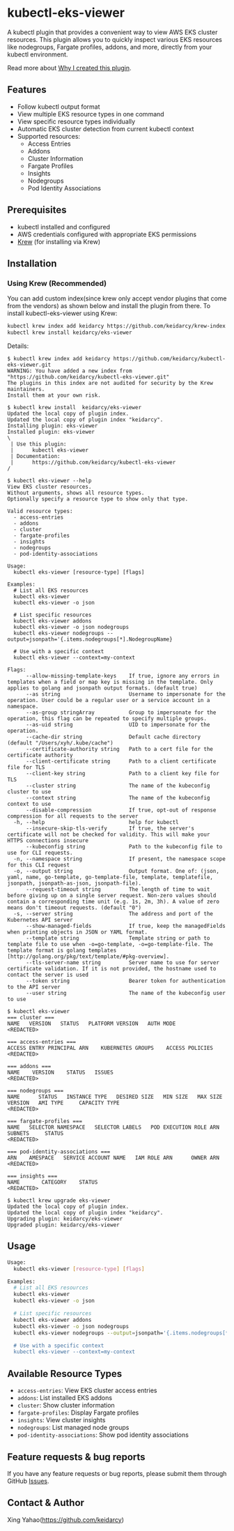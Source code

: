 # kubectl-eks-viewer

A kubectl plugin that provides a convenient way to view AWS EKS cluster resources. This plugin allows you to quickly inspect various EKS resources like nodegroups, Fargate profiles, addons, and more, directly from your kubectl environment.

Read more about [Why I created this plugin](https://xingyahao.com/posts/introducing-kubectl-eks-viewer-bridge-the-gap-between-kubectl-and-aws-cli/).

## Features

- Follow kubectl output format
- View multiple EKS resource types in one command
- View specific resource types individually
- Automatic EKS cluster detection from current kubectl context
- Supported resources:
  - Access Entries
  - Addons
  - Cluster Information
  - Fargate Profiles
  - Insights
  - Nodegroups
  - Pod Identity Associations

## Prerequisites

- kubectl installed and configured
- AWS credentials configured with appropriate EKS permissions
- [Krew](https://krew.sigs.k8s.io/docs/user-guide/setup/install/) (for installing via Krew)

## Installation

### Using Krew (Recommended)

You can add custom index(since krew only accept vendor plugins that come from the vendors) as shown below and install the plugin from there. To install kubectl-eks-viewer using Krew:

```bash
kubectl krew index add keidarcy https://github.com/keidarcy/krew-index.git
kubectl krew install keidarcy/eks-viewer
```

Details:

```
$ kubectl krew index add keidarcy https://github.com/keidarcy/kubectl-eks-viewer.git
WARNING: You have added a new index from "https://github.com/keidarcy/kubectl-eks-viewer.git"
The plugins in this index are not audited for security by the Krew maintainers.
Install them at your own risk.

$ kubectl krew install  keidarcy/eks-viewer
Updated the local copy of plugin index.
Updated the local copy of plugin index "keidarcy".
Installing plugin: eks-viewer
Installed plugin: eks-viewer
\
 | Use this plugin:
 |      kubectl eks-viewer
 | Documentation:
 |      https://github.com/keidarcy/kubectl-eks-viewer
/

$ kubectl eks-viewer --help
View EKS cluster resources.
Without arguments, shows all resource types.
Optionally specify a resource type to show only that type.

Valid resource types:
  - access-entries
  - addons
  - cluster
  - fargate-profiles
  - insights
  - nodegroups
  - pod-identity-associations

Usage:
  kubectl eks-viewer [resource-type] [flags]

Examples:
  # List all EKS resources
  kubectl eks-viewer
  kubectl eks-viewer -o json

  # List specific resources
  kubectl eks-viewer addons
  kubectl eks-viewer -o json nodegroups
  kubectl eks-viewer nodegroups --output=jsonpath='{.items.nodegroups[*].NodegroupName}

  # Use with a specific context
  kubectl eks-viewer --context=my-context

Flags:
      --allow-missing-template-keys    If true, ignore any errors in templates when a field or map key is missing in the template. Only applies to golang and jsonpath output formats. (default true)
      --as string                      Username to impersonate for the operation. User could be a regular user or a service account in a namespace.
      --as-group stringArray           Group to impersonate for the operation, this flag can be repeated to specify multiple groups.
      --as-uid string                  UID to impersonate for the operation.
      --cache-dir string               Default cache directory (default "/Users/xyh/.kube/cache")
      --certificate-authority string   Path to a cert file for the certificate authority
      --client-certificate string      Path to a client certificate file for TLS
      --client-key string              Path to a client key file for TLS
      --cluster string                 The name of the kubeconfig cluster to use
      --context string                 The name of the kubeconfig context to use
      --disable-compression            If true, opt-out of response compression for all requests to the server
  -h, --help                           help for kubectl
      --insecure-skip-tls-verify       If true, the server's certificate will not be checked for validity. This will make your HTTPS connections insecure
      --kubeconfig string              Path to the kubeconfig file to use for CLI requests.
  -n, --namespace string               If present, the namespace scope for this CLI request
  -o, --output string                  Output format. One of: (json, yaml, name, go-template, go-template-file, template, templatefile, jsonpath, jsonpath-as-json, jsonpath-file).
      --request-timeout string         The length of time to wait before giving up on a single server request. Non-zero values should contain a corresponding time unit (e.g. 1s, 2m, 3h). A value of zero means don't timeout requests. (default "0")
  -s, --server string                  The address and port of the Kubernetes API server
      --show-managed-fields            If true, keep the managedFields when printing objects in JSON or YAML format.
      --template string                Template string or path to template file to use when -o=go-template, -o=go-template-file. The template format is golang templates [http://golang.org/pkg/text/template/#pkg-overview].
      --tls-server-name string         Server name to use for server certificate validation. If it is not provided, the hostname used to contact the server is used
      --token string                   Bearer token for authentication to the API server
      --user string                    The name of the kubeconfig user to use

$ kubectl eks-viewer
=== cluster ===
NAME   VERSION   STATUS   PLATFORM VERSION   AUTH MODE
<REDACTED>

=== access-entries ===
ACCESS ENTRY PRINCIPAL ARN    KUBERNETES GROUPS    ACCESS POLICIES
<REDACTED>

=== addons ===
NAME    VERSION    STATUS   ISSUES
<REDACTED>

=== nodegroups ===
NAME      STATUS   INSTANCE TYPE   DESIRED SIZE   MIN SIZE   MAX SIZE   VERSION   AMI TYPE     CAPACITY TYPE
<REDACTED>

=== fargate-profiles ===
NAME   SELECTOR NAMESPACE   SELECTOR LABELS   POD EXECUTION ROLE ARN     SUBNETS     STATUS
<REDACTED>

=== pod-identity-associations ===
ARN    AMESPACE   SERVICE ACCOUNT NAME   IAM ROLE ARN      OWNER ARN
<REDACTED>

=== insights ===
NAME       CATEGORY    STATUS
<REDACTED>

$ kubectl krew upgrade eks-viewer
Updated the local copy of plugin index.
Updated the local copy of plugin index "keidarcy".
Upgrading plugin: keidarcy/eks-viewer
Upgraded plugin: keidarcy/eks-viewer
```

## Usage

```bash
Usage:
  kubectl eks-viewer [resource-type] [flags]

Examples:
  # List all EKS resources
  kubectl eks-viewer
  kubectl eks-viewer -o json

  # List specific resources
  kubectl eks-viewer addons
  kubectl eks-viewer -o json nodegroups
  kubectl eks-viewer nodegroups --output=jsonpath='{.items.nodegroups[*].NodegroupName}

  # Use with a specific context
  kubectl eks-viewer --context=my-context
```

## Available Resource Types

- `access-entries`: View EKS cluster access entries
- `addons`: List installed EKS addons
- `cluster`: Show cluster information
- `fargate-profiles`: Display Fargate profiles
- `insights`: View cluster insights
- `nodegroups`: List managed node groups
- `pod-identity-associations`: Show pod identity associations

## Feature requests & bug reports

If you have any feature requests or bug reports, please submit them through GitHub [Issues](https://github.com/keidarcy/kubectl-eks-viewer/issues).

## Contact & Author

Xing Yahao(https://github.com/keidarcy)
